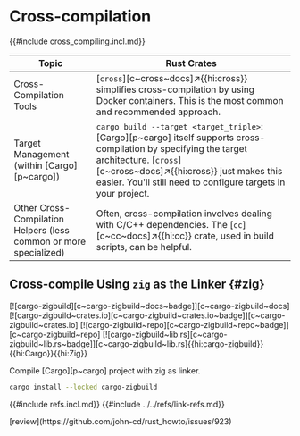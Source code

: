 # Cross-compilation

{{#include cross_compiling.incl.md}}

| Topic | Rust Crates |
|---|---|
| Cross-Compilation Tools | [`cross`][c~cross~docs]↗{{hi:cross}} simplifies cross-compilation by using Docker containers. This is the most common and recommended approach. |
| Target Management (within [Cargo][p~cargo]) | `cargo build --target <target_triple>`: [Cargo][p~cargo] itself supports cross-compilation by specifying the target architecture. [`cross`][c~cross~docs]↗{{hi:cross}} just makes this easier. You'll still need to configure targets in your project. |
| Other Cross-Compilation Helpers (less common or more specialized) | Often, cross-compilation involves dealing with C/C++ dependencies. The [`cc`][c~cc~docs]↗{{hi:cc}} crate, used in build scripts, can be helpful. |

## Cross-compile Using `zig` as the Linker {#zig}

[![cargo-zigbuild][c~cargo-zigbuild~docs~badge]][c~cargo-zigbuild~docs] [![cargo-zigbuild~crates.io][c~cargo-zigbuild~crates.io~badge]][c~cargo-zigbuild~crates.io] [![cargo-zigbuild~repo][c~cargo-zigbuild~repo~badge]][c~cargo-zigbuild~repo] [![cargo-zigbuild~lib.rs][c~cargo-zigbuild~lib.rs~badge]][c~cargo-zigbuild~lib.rs]{{hi:cargo-zigbuild}}{{hi:Cargo}}{{hi:Zig}}

Compile [Cargo][p~cargo] project with zig as linker.

```sh
cargo install --locked cargo-zigbuild
```

{{#include refs.incl.md}}
{{#include ../../refs/link-refs.md}}

<div class="hidden">
[review](https://github.com/john-cd/rust_howto/issues/923)
</div>

